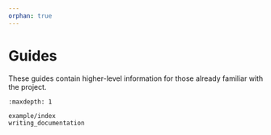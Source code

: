 ```yaml
---
orphan: true
---
```


# Guides

These guides contain higher-level information for those already familiar with
the project.

```{toctree}
:maxdepth: 1

example/index
writing_documentation
```
